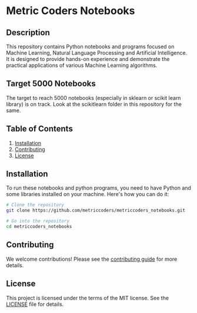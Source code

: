 # Metric Coders Notebooks

## Description
This repository contains Python notebooks and programs focused on Machine Learning, Natural Language Processing and Artificial Intelligence. It is designed to provide hands-on experience and demonstrate the practical applications of various Machine Learning algorithms.

## Target 5000 Notebooks
The target to reach 5000 notebooks (especially in sklearn or scikit learn library) is on track. Look at the scikitlearn folder in this repository for the same. 

## Table of Contents
1. [Installation](#installation)
2. [Contributing](#contributing)
3. [License](#license)

## Installation
To run these notebooks and python programs, you need to have Python and some libraries installed on your machine. Here's how you can do it:

```bash
# Clone the repository
git clone https://github.com/metriccoders/metriccoders_notebooks.git

# Go into the repository
cd metriccoders_notebooks
```


## Contributing
We welcome contributions! Please see the [contributing guide](CONTRIBUTING.md) for more details.

## License
This project is licensed under the terms of the MIT license. See the [LICENSE](LICENSE.md) file for details.
